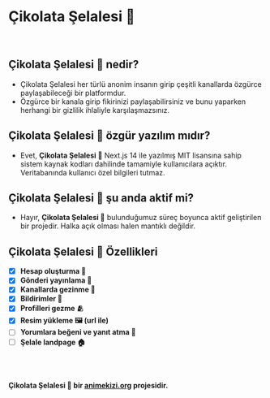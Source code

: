 # **Çikolata Şelalesi 🍫**
<br/>

## **Çikolata Şelalesi 🍫 nedir?**
- Çikolata Şelalesi her türlü anonim insanın girip çeşitli kanallarda özgürce paylaşabileceği bir platformdur.
- Özgürce bir kanala girip fikirinizi paylaşabilirsiniz ve bunu yaparken herhangi bir gizlilik ihlaliyle karşılaşmazsınız.

## **Çikolata Şelalesi 🍫 özgür yazılım mıdır?**
- Evet, **Çikolata Şelalesi 🍫** Next.js 14 ile yazılmış MIT lisansına sahip sistem kaynak kodları dahilinde tamamiyle kullanıcılara açıktır. Veritabanında kullanıcı özel bilgileri tutmaz.

## **Çikolata Şelalesi 🍫 şu anda aktif mi?**
- Hayır, **Çikolata Şelalesi 🍫** bulunduğumuz süreç boyunca aktif geliştirilen bir projedir. Halka açık olması halen mantıklı değildir.

## **Çikolata Şelalesi 🍫 Özellikleri**
- [x] **Hesap oluşturma 👤**
- [x] **Gönderi yayınlama 📃**
- [x] **Kanallarda gezinme 🐧**
- [x] **Bildirimler 📰**
- [x] **Profilleri gezme 🫂** 
- [x] **Resim yükleme 🖼️ (url ile)** 
- [ ] **Yorumlara beğeni ve yanıt atma 🙏** 
- [ ] **Şelale landpage 🏠** 
<br/>
<br/>

**Çikolata Şelalesi 🍫 bir <a href="https://animekizi.org">animekizi.org</a> projesidir.**